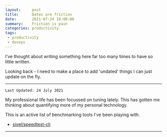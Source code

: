 ```yaml
---
layout:     post
title:      Dates are friction
date:       2021-07-24 19:00:00
summary:    Friction is pain
categories: productivity
tags:
 - productivity
 - devops
---
```



I've thought about writing something here far too many times to have so little written.

Looking back - I need to make a place to add 'undated' things I can just update on the fly.

---
`Last Updated: 24 July 2021`

My professional life has been focussed on tuning lately. This has gotten me thinking about quantifying more of my personal technology.
 
This is an active list of benchmarking tools I've been playing with. 

- [sivel/speedtest-cli](https://github.com/sivel/speedtest-cli)

---

[1]: https://grafana.com/
